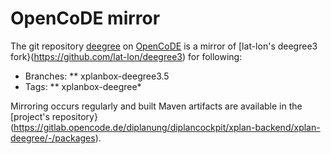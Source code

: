 # OpenCoDE mirror

The git repository [deegree](https://gitlab.opencode.de/diplanung/diplancockpit/xplan-backend/xplan-deegree) on [OpenCoDE](https://gitlab.opencode.de) is a mirror of [lat-lon's deegree3 fork}(https://github.com/lat-lon/deegree3) for following:

* Branches:
** xplanbox-deegree3.5
* Tags:
** xplanbox-deegree*

Mirroring occurs regularly and built Maven artifacts are available in the [project's repository}(https://gitlab.opencode.de/diplanung/diplancockpit/xplan-backend/xplan-deegree/-/packages).
